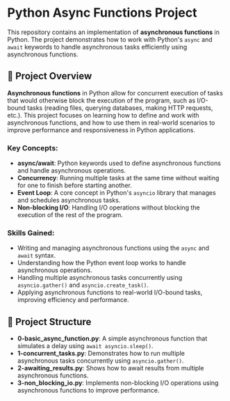 # Python Async Functions Project

This repository contains an implementation of **asynchronous functions** in Python. The project demonstrates how to work with Python's `async` and `await` keywords to handle asynchronous tasks efficiently using asynchronous functions.

## 📝 Project Overview

**Asynchronous functions** in Python allow for concurrent execution of tasks that would otherwise block the execution of the program, such as I/O-bound tasks (reading files, querying databases, making HTTP requests, etc.). This project focuses on learning how to define and work with asynchronous functions, and how to use them in real-world scenarios to improve performance and responsiveness in Python applications.

### Key Concepts:
- **async/await**: Python keywords used to define asynchronous functions and handle asynchronous operations.
- **Concurrency**: Running multiple tasks at the same time without waiting for one to finish before starting another.
- **Event Loop**: A core concept in Python's `asyncio` library that manages and schedules asynchronous tasks.
- **Non-blocking I/O**: Handling I/O operations without blocking the execution of the rest of the program.

### Skills Gained:
- Writing and managing asynchronous functions using the `async` and `await` syntax.
- Understanding how the Python event loop works to handle asynchronous operations.
- Handling multiple asynchronous tasks concurrently using `asyncio.gather()` and `asyncio.create_task()`.
- Applying asynchronous functions to real-world I/O-bound tasks, improving efficiency and performance.

## 📂 Project Structure

- **0-basic_async_function.py**: A simple asynchronous function that simulates a delay using `await asyncio.sleep()`.
- **1-concurrent_tasks.py**: Demonstrates how to run multiple asynchronous tasks concurrently using `asyncio.gather()`.
- **2-awaiting_results.py**: Shows how to await results from multiple asynchronous functions.
- **3-non_blocking_io.py**: Implements non-blocking I/O operations using asynchronous functions to improve performance.
